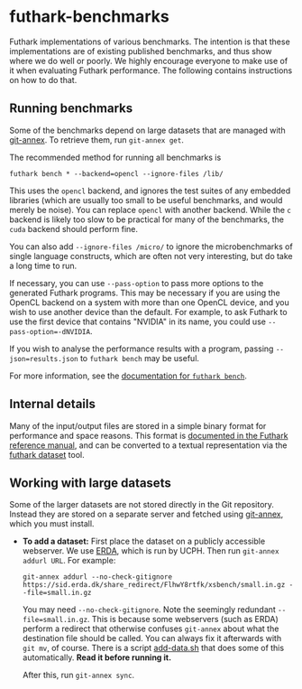 # futhark-benchmarks

Futhark implementations of various benchmarks.  The intention is that
these implementations are of existing published benchmarks, and thus
show where we do well or poorly.  We highly encourage everyone to make
use of it when evaluating Futhark performance.  The following contains
instructions on how to do that.

## Running benchmarks

Some of the benchmarks depend on large datasets that are managed with
[git-annex](https://git-annex.branchable.com/).  To retrieve them, run
`git-annex get`.

The recommended method for running all benchmarks is

    futhark bench * --backend=opencl --ignore-files /lib/

This uses the `opencl` backend, and ignores the test suites of any
embedded libraries (which are usually too small to be useful
benchmarks, and would merely be noise).  You can replace `opencl` with
another backend.  While the `c` backend is likely too slow to be
practical for many of the benchmarks, the `cuda` backend should
perform fine.

You can also add `--ignore-files /micro/` to ignore the
microbenchmarks of single language constructs, which are often not
very interesting, but do take a long time to run.

If necessary, you can use `--pass-option` to pass more options to the
generated Futhark programs.  This may be necessary if you are using
the OpenCL backend on a system with more than one OpenCL device, and
you wish to use another device than the default.  For example, to ask
Futhark to use the first device that contains "NVIDIA" in its name,
you could use `--pass-option=-dNVIDIA`.

If you wish to analyse the performance results with a program, passing
`--json=results.json` to `futhark bench` may be useful.

For more information, see the [documentation for `futhark bench`][0].

[0]: https://futhark.readthedocs.io/en/latest/man/futhark-bench.html

## Internal details

Many of the input/output files are stored in a simple binary format
for performance and space reasons.  This format is [documented in the
Futhark reference manual][1], and can be converted to a textual
representation via the [futhark dataset][2] tool.

[1]: http://futhark.readthedocs.io/en/latest/binary-data-format.html
[2]: http://futhark.readthedocs.io/en/latest/man/futhark-dataset.html

## Working with large datasets

Some of the larger datasets are not stored directly in the Git
repository.  Instead they are stored on a separate server and fetched
using [git-annex](https://git-annex.branchable.com/), which you must install.

* **To add a dataset:** First place the dataset on a publicly
  accessible webserver.  We use [ERDA](https://erda.dk), which is run
  by UCPH.  Then run `git-annex addurl URL`.  For example:

  ```
  git-annex addurl --no-check-gitignore https://sid.erda.dk/share_redirect/FlhwY8rtfk/xsbench/small.in.gz --file=small.in.gz
  ```

  You may need `--no-check-gitignore`.  Note the seemingly redundant
  `--file=small.in.gz`.  This is because some webservers (such as
  ERDA) perform a redirect that otherwise confuses `git-annex` about
  what the destination file should be called.  You can always fix it
  afterwards with `git mv`, of course.  There is a script
  [add-data.sh](add-data.sh) that does some of this automatically.
  **Read it before running it.**

  After this, run `git-annex sync`.
